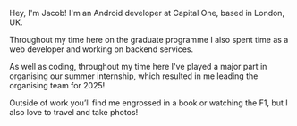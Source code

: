 Hey, I'm Jacob! I'm an Android developer at Capital One, based in London, UK.

Throughout my time here on the graduate programme I also spent time as a web
developer and working on backend services.

As well as coding, throughout my time here I've played a major part in
organising our summer internship, which resulted in me leading the organising
team for 2025!

Outside of work you’ll find me engrossed in a book or watching the F1, but I
also love to travel and take photos!
